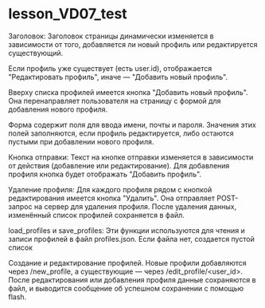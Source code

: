 # lesson_VD07_test



Заголовок: Заголовок страницы динамически изменяется в зависимости от того, добавляется ли новый профиль или редактируется существующий. 

Если профиль уже существует (есть user.id), отображается "Редактировать профиль", иначе — "Добавить новый профиль".

Вверху списка профилей имеется кнопка "Добавить новый профиль". Она перенаправляет пользователя на страницу с формой для добавления нового профиля.

Форма содержит поля для ввода имени, почты и пароля. Значения этих полей заполняются, если профиль редактируется, либо остаются пустыми при добавлении нового профиля.

Кнопка отправки: Текст на кнопке отправки изменяется в зависимости от действия (добавление или редактирование). Для добавления профиля кнопка будет отображать "Добавить профиль".

Удаление профиля: Для каждого профиля рядом с кнопкой редактирования имеется кнопка "Удалить". Она отправляет POST-запрос на сервер для удаления профиля. После удаления данных, изменённый список профилей сохраняется в файл.

load_profiles и save_profiles: Эти функции используются для чтения и записи профилей в файл profiles.json. Если файла нет, создается пустой список

Создание и редактирование профилей.
Новые профили добавляются через /new_profile, а существующие — через /edit_profile/<user_id>. После редактирования или добавления профиля данные сохраняются в файл, и выводится сообщение об успешном сохранении с помощью flash.
